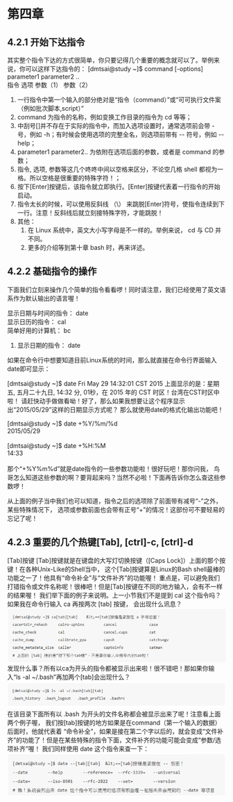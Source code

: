 # 第四章

## 4.2.1 开始下达指令
其实整个指令下达的方式很简单，你只要记得几个重要的概念就可以了。举例来说，你可以这样下达指令的：
[dmtsai@study ~]$ command  [-options]  parameter1  parameter2 ..  
指令     选项        参数（1）     参数（2）
1. 一行指令中第一个输入的部分绝对是“指令（command）”或“可可执行文件案（例如批次脚本,script）”
2. command 为指令的名称，例如变换工作目录的指令为 cd 等等；
3. 中刮号[]并不存在于实际的指令中，而加入选项设置时，通常选项前会带 - 号，例如 -h；有时候会使用选项的完整全名，则选项前带有 -- 符号，例如 --help；
4. parameter1 parameter2.. 为依附在选项后面的参数，或者是 command 的参数；
5. 指令, 选项, 参数等这几个咚咚中间以空格来区分，不论空几格 shell 都视为一格。所以空格是很重要的特殊字符！；
6. 按下[Enter]按键后，该指令就立即执行。[Enter]按键代表着一行指令的开始启动。
7. 指令太长的时候，可以使用反斜线 （\） 来跳脱[Enter]符号，使指令连续到下一行。注意！反斜线后就立刻接特殊字符，才能跳脱！
8. 其他：
    1. 在 Linux 系统中，英文大小写字母是不一样的。举例来说， cd 与 CD 并不同。
    2. 更多的介绍等到第十章 bash 时，再来详述。

##  4.2.2 基础指令的操作
下面我们立刻来操作几个简单的指令看看啰！同时请注意，我们已经使用了英文语系作为默认输出的语言喔！

显示日期与时间的指令： date
<br>
显示日历的指令： cal
<br>
简单好用的计算机： bc

1. 显示日期的指令： date

如果在命令行中想要知道目前Linux系统的时间，那么就直接在命令行界面输入date即可显示：

[dmtsai@study ~]$ date
Fri May 29 14:32:01 CST 2015
上面显示的是：星期五, 五月二十九日, 14:32 分, 01秒，在 2015 年的 CST 时区！台湾在CST时区中啦！ 请赶快动手做做看呦！好了，那么如果我想要让这个程序显示出“2015/05/29”这样的日期显示方式呢？ 那么就使用date的格式化输出功能吧！

[dmtsai@study ~]$ date +%Y/%m/%d<br>
2015/05/29<br>
<br>
[dmtsai@study ~]$ date +%H:%M<br>
14:33<br>
<br>
那个“+%Y%m%d”就是date指令的一些参数功能啦！很好玩吧！那你问我， 鸟哥怎么知道这些参数的啊？要背起来吗？当然不必啦！下面再告诉你怎么查这些参数啰！

从上面的例子当中我们也可以知道，指令之后的选项除了前面带有减号“-”之外，某些特殊情况下， 选项或参数前面也会带有正号“+”的情况！这部份可不要轻易的忘记了呢！

## 4.2.3 重要的几个热键[Tab], [ctrl]-c, [ctrl]-d
[Tab]按键
[Tab]按键就是在键盘的大写灯切换按键（[Caps Lock]）上面的那个按键！在各种Unix-Like的Shell当中， 这个[Tab]按键算是Linux的Bash shell最棒的功能之一了！他具有“命令补全”与“文件补齐”的功能喔！ 重点是，可以避免我们打错指令或文件名称呢！很棒吧！但是[Tab]按键在不同的地方输入，会有不一样的结果喔！ 我们举下面的例子来说明。上一小节我们不是提到 cal 这个指令吗？如果我在命令行输入 ca 再按两次 [tab] 按键， 会出现什么讯息？
![alt text](image-11.png)
发现什么事？所有以ca为开头的指令都被显示出来啦！很不错吧！那如果你输入“ls -al ~/.bash”再加两个[tab]会出现什么？
![alt text](image-12.png)
在该目录下面所有以 .bash 为开头的文件名称都会被显示出来了呢！注意看上面两个例子喔， 我们按[tab]按键的地方如果是在command（第一个输入的数据）后面时，他就代表着 “命令补全”，如果是接在第二个字以后的，就会变成“文件补齐”的功能了！但是在某些特殊的指令下面，文件补齐的功能可能会变成“参数/选项补齐”喔！ 我们同样使用 date 这个指令来查一下：
![alt text](image-13.png)
